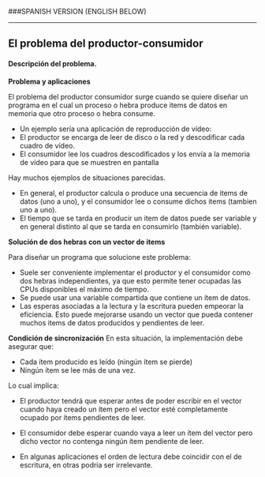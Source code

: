 ###SPANISH VERSION (ENGLISH BELOW)

---------------------------------------------

## El problema del productor-consumidor

#### Descripción del problema.

**Problema y aplicaciones**

El problema del productor consumidor surge cuando se quiere diseñar un programa en el cual un proceso o hebra produce items de datos en memoria que otro proceso o hebra consume.

* Un ejemplo sería una aplicación de reproducción de vídeo:
 * El productor se encarga de leer de disco o la red y descodificar cada cuadro de vídeo.
 * El consumidor lee los cuadros descodificados y los envía a la memoria de vídeo para que se muestren en pantalla

Hay muchos ejemplos de situaciones parecidas.

* En general, el productor calcula o produce una secuencia de items de datos (uno a uno), y el consumidor lee o consume dichos items (tambien uno a uno).
* El tiempo que se tarda en producir un item de datos puede ser variable y en general distinto al que se tarda en consumirlo (también variable).

**Solución de dos hebras con un vector de items**

Para diseñar un programa que solucione este problema:

* Suele ser conveniente implementar el productor y el consumidor como dos hebras independientes, ya que esto permite tener ocupadas las CPUs disponibles el máximo de tiempo.
* Se puede usar una variable compartida que contiene un ítem de datos.
* Las esperas asociadas a la lectura y la escritura pueden empeorar la eficiencia. Esto puede mejorarse usando un vector que pueda contener muchos items de datos producidos y pendientes de leer.

**Condición de sincronización**
En esta situación, la implementación debe asegurar que:

* Cada ítem producido es leído (ningún ítem se pierde)
* Ningún ítem se lee más de una vez. 

Lo cual implica:

* El productor tendrá que esperar antes de poder escribir en el vector cuando haya creado un ítem pero el vector esté completamente ocupado por ítems pendientes de leer.

* El consumidor debe esperar cuando vaya a leer un ítem del vector pero dicho vector no contenga ningún ítem pendiente de leer.

* En algunas aplicaciones el orden de lectura debe coincidir con el de escritura, en otras podría ser irrelevante.